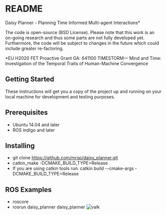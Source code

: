 # README
Daisy Planner - Planning Time Informed Multi-agent Interactions*

The code is open-source (BSD License). Please note that this work is an on-going research and thus some parts are not fully developed yet. Furthermore, the code will be subject to changes in the future which could include greater re-factoring.

*EU H2020 FET Proactive Grant GA: 641100 TIMESTORM— Mind and Time: Investigation of the Temporal Traits of Human-Machine Convergence

## Getting Started
These instructions will get you a copy of the project up and running on your local machine for development and testing purposes.

## Prerequisites
* Ubuntu 14.04 and later
* ROS indigo and later

## Installing
* git clone https://github.com/mrsp/daisy_planner.git
* catkin_make -DCMAKE_BUILD_TYPE=Release 
* If you are using catkin tools run: catkin build  --cmake-args -DCMAKE_BUILD_TYPE=Release 


## ROS Examples
* roscore
* rosrun daisy_planner daisy_planner
![valk](img/valk.png)
